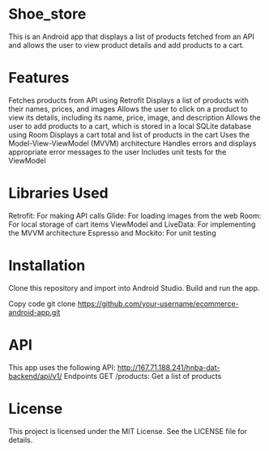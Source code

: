# Shoe_store

This is an Android app that displays a list of products fetched from an API and allows the user to view product details and add products to a cart.

# Features

Fetches products from API using Retrofit
Displays a list of products with their names, prices, and images
Allows the user to click on a product to view its details, including its name, price, image, and description
Allows the user to add products to a cart, which is stored in a local SQLite database using Room
Displays a cart total and list of products in the cart
Uses the Model-View-ViewModel (MVVM) architecture
Handles errors and displays appropriate error messages to the user
Includes unit tests for the ViewModel

# Libraries Used

Retrofit: For making API calls
Glide: For loading images from the web
Room: For local storage of cart items
ViewModel and LiveData: For implementing the MVVM architecture
Espresso and Mockito: For unit testing

# Installation

Clone this repository and import into Android Studio. Build and run the app.

Copy code
git clone https://github.com/your-username/ecommerce-android-app.git

# API

This app uses the following API:
http://167.71.188.241/hnba-dat-backend/api/v1/
Endpoints
GET /products: Get a list of products

# License

This project is licensed under the MIT License. See the LICENSE file for details.
